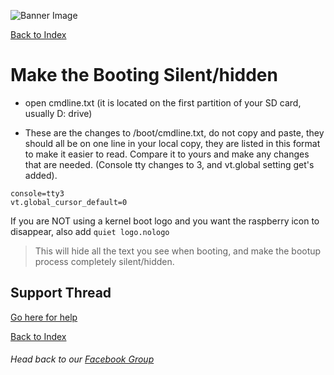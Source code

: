 ![Banner Image](https://sinisterspatula.github.io/RetroflagGpiGuides/images/GuidesBanner.png)

[Back to Index](https://sinisterspatula.github.io/RetroflagGpiGuides/)


# Make the Booting Silent/hidden

* open cmdline.txt (it is located on the first partition of your SD card, usually D: drive)

* These are the changes to /boot/cmdline.txt, do not copy and paste, they should all be on one line in your local copy, they are listed in this format to make it easier to read.  Compare it to yours and make any changes that are needed.  (Console tty changes to 3, and vt.global setting get's added).

```
console=tty3
vt.global_cursor_default=0
```
If you are NOT using a kernel boot logo and you want the raspberry icon to disappear, also add `quiet logo.nologo`

> This will hide all the text you see when booting, and make the bootup process completely silent/hidden.

## Support Thread
[Go here for help](https://www.facebook.com/groups/401660300458844/)

[Back to Index](https://sinisterspatula.github.io/RetroflagGpiGuides/)

###### Head back to our [Facebook Group](https://www.facebook.com/groups/401660300458844/)

